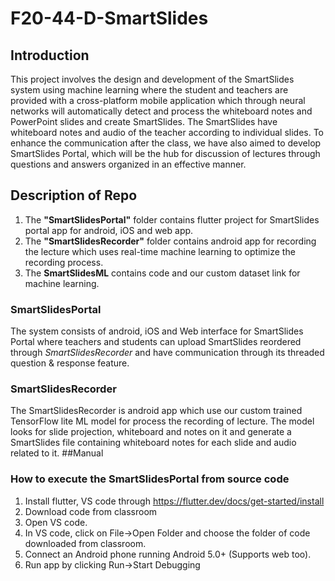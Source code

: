 # F20-44-D-SmartSlides
## Introduction 
This project involves the design and development of the SmartSlides system using machine learning where the student and teachers are provided with a cross-platform mobile application which through neural networks will automatically detect and process the whiteboard notes and PowerPoint slides and create SmartSlides. The SmartSlides have whiteboard notes and audio of the teacher according to individual slides. To enhance the communication after the class, we have also aimed to develop SmartSlides Portal, which will be the hub for discussion of lectures through questions and answers organized in an effective manner.
## Description of Repo
1. The **"SmartSlidesPortal"** folder contains flutter project for SmartSlides portal app for android, iOS and web app.
2. The **"SmartSlidesRecorder"** folder contains android app for recording the lecture which uses real-time machine learning to optimize the recording process. 
3. The **SmartSlidesML** contains code and our custom dataset link for machine learning.
### SmartSlidesPortal
The system consists of android, iOS and Web interface for SmartSlides Portal where teachers and students can upload SmartSlides reordered through *SmartSlidesRecorder* and have communication through its threaded question & response feature.
### SmartSlidesRecorder
The SmartSlidesRecorder is android app which use our custom trained TensorFlow lite ML model for process the recording of lecture.  The model looks for slide projection, whiteboard and notes on it and generate a SmartSlides file containing whiteboard notes for each slide and audio related to it. 
##Manual
### How to execute the SmartSlidesPortal from source code 
1.  Install flutter, VS code through https://flutter.dev/docs/get-started/install
2. Download code from classroom
3. Open VS code.
4. In VS code, click on File->Open Folder and choose the folder of code downloaded from classroom.
5. Connect an Android phone running Android 5.0+ (Supports web too).
6. Run app by clicking Run->Start Debugging

